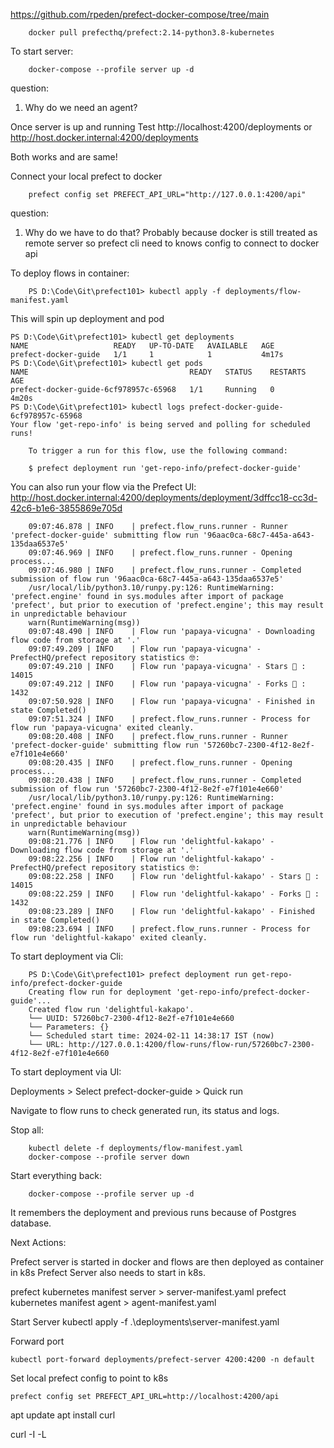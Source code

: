 https://github.com/rpeden/prefect-docker-compose/tree/main

        docker pull prefecthq/prefect:2.14-python3.8-kubernetes


To start server: 

        docker-compose --profile server up -d

question:
1. Why do we need an agent?


Once server is up and running
Test
        http://localhost:4200/deployments
or
        http://host.docker.internal:4200/deployments

Both works and are same!

Connect your local prefect to docker

        prefect config set PREFECT_API_URL="http://127.0.0.1:4200/api"

question:
1. Why do we have to do that?
  Probably because docker is still treated as remote server so prefect cli need to knows config to connect to docker api

To deploy flows in container:

        PS D:\Code\Git\prefect101> kubectl apply -f deployments/flow-manifest.yaml

This will spin up deployment and pod

    PS D:\Code\Git\prefect101> kubectl get deployments               
    NAME                   READY   UP-TO-DATE   AVAILABLE   AGE
    prefect-docker-guide   1/1     1            1           4m17s
    PS D:\Code\Git\prefect101> kubectl get pods
    NAME                                    READY   STATUS    RESTARTS   AGE
    prefect-docker-guide-6cf978957c-65968   1/1     Running   0          4m20s
    PS D:\Code\Git\prefect101> kubectl logs prefect-docker-guide-6cf978957c-65968
    Your flow 'get-repo-info' is being served and polling for scheduled runs!

        To trigger a run for this flow, use the following command:

        $ prefect deployment run 'get-repo-info/prefect-docker-guide'

You can also run your flow via the Prefect UI: http://host.docker.internal:4200/deployments/deployment/3dffcc18-cc3d-42c6-b1e6-3855869e705d

        09:07:46.878 | INFO    | prefect.flow_runs.runner - Runner 'prefect-docker-guide' submitting flow run '96aac0ca-68c7-445a-a643-135daa6537e5'
        09:07:46.969 | INFO    | prefect.flow_runs.runner - Opening process...
        09:07:46.980 | INFO    | prefect.flow_runs.runner - Completed submission of flow run '96aac0ca-68c7-445a-a643-135daa6537e5'
        /usr/local/lib/python3.10/runpy.py:126: RuntimeWarning: 'prefect.engine' found in sys.modules after import of package 'prefect', but prior to execution of 'prefect.engine'; this may result in unpredictable behaviour
        warn(RuntimeWarning(msg))
        09:07:48.490 | INFO    | Flow run 'papaya-vicugna' - Downloading flow code from storage at '.'
        09:07:49.209 | INFO    | Flow run 'papaya-vicugna' - PrefectHQ/prefect repository statistics 🤓:
        09:07:49.210 | INFO    | Flow run 'papaya-vicugna' - Stars 🌠 : 14015
        09:07:49.212 | INFO    | Flow run 'papaya-vicugna' - Forks 🍴 : 1432
        09:07:50.928 | INFO    | Flow run 'papaya-vicugna' - Finished in state Completed()
        09:07:51.324 | INFO    | prefect.flow_runs.runner - Process for flow run 'papaya-vicugna' exited cleanly.
        09:08:20.408 | INFO    | prefect.flow_runs.runner - Runner 'prefect-docker-guide' submitting flow run '57260bc7-2300-4f12-8e2f-e7f101e4e660'
        09:08:20.435 | INFO    | prefect.flow_runs.runner - Opening process...
        09:08:20.438 | INFO    | prefect.flow_runs.runner - Completed submission of flow run '57260bc7-2300-4f12-8e2f-e7f101e4e660'
        /usr/local/lib/python3.10/runpy.py:126: RuntimeWarning: 'prefect.engine' found in sys.modules after import of package 'prefect', but prior to execution of 'prefect.engine'; this may result in unpredictable behaviour
        warn(RuntimeWarning(msg))
        09:08:21.776 | INFO    | Flow run 'delightful-kakapo' - Downloading flow code from storage at '.'
        09:08:22.256 | INFO    | Flow run 'delightful-kakapo' - PrefectHQ/prefect repository statistics 🤓:
        09:08:22.258 | INFO    | Flow run 'delightful-kakapo' - Stars 🌠 : 14015
        09:08:22.259 | INFO    | Flow run 'delightful-kakapo' - Forks 🍴 : 1432
        09:08:23.289 | INFO    | Flow run 'delightful-kakapo' - Finished in state Completed()
        09:08:23.694 | INFO    | prefect.flow_runs.runner - Process for flow run 'delightful-kakapo' exited cleanly.



To start deployment via Cli:

        
        PS D:\Code\Git\prefect101> prefect deployment run get-repo-info/prefect-docker-guide
        Creating flow run for deployment 'get-repo-info/prefect-docker-guide'...
        Created flow run 'delightful-kakapo'.
        └── UUID: 57260bc7-2300-4f12-8e2f-e7f101e4e660
        └── Parameters: {}
        └── Scheduled start time: 2024-02-11 14:38:17 IST (now)
        └── URL: http://127.0.0.1:4200/flow-runs/flow-run/57260bc7-2300-4f12-8e2f-e7f101e4e660

To start deployment via UI:

Deployments > Select prefect-docker-guide > Quick run

Navigate to flow runs to check generated run, its status and logs.


Stop all:

        kubectl delete -f deployments/flow-manifest.yaml
        docker-compose --profile server down 

Start everything back:

        docker-compose --profile server up -d

It remembers the deployment and previous runs because of Postgres database.

Next Actions:

Prefect server is started in docker and flows are then deployed as container in k8s
Prefect Server also needs to start in k8s.


prefect kubernetes manifest server > server-manifest.yaml
prefect kubernetes manifest agent > agent-manifest.yaml  

Start Server
    kubectl apply -f .\deployments\server-manifest.yaml

Forward port

    kubectl port-forward deployments/prefect-server 4200:4200 -n default

Set local prefect config to point to k8s

    prefect config set PREFECT_API_URL=http://localhost:4200/api


apt update
apt install curl

curl -I -L 